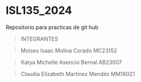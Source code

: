 # ISL135_2024
Repositorio para practicas de git hub

> INTEGRANTES

> Moises Isaac Molina Corado MC23152

> Katya Michelle Asencio Bernal AB23007

> Claudia Elizabeth Martínez Mendéz MM18021


